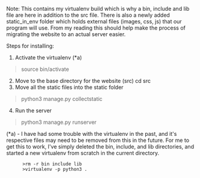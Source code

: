 Note: This contains my virtualenv build which is why a bin, include and lib file
are here in addition to the src file. There is also a newly added static_in_env
folder which holds external files (images, css, js) that our program will use.
From my reading this should help make the process of migrating the website to an actual
server easier.

Steps for installing:
1. Activate the virtualenv (*a)
  >source bin/activate
2. Move to the base directory for the website (src)
  cd src
3. Move all the static files into the static folder 
  >python3 manage.py collectstatic
4. Run the server
  >python3 manage.py runserver

  (*a) - I have had some trouble with the virtualenv in the past, and it's respective
         files may need to be removed from this in the future. For me to get this to
         work, I've simply deleted the bin, include, and lib directories, and started
         a new virtualenv from scratch in the current directory. 
          
          >rm -r bin include lib
          >virtualenv -p python3 .
